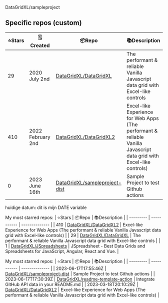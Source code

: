 

DataGridXL/sampleproject


## Specific repos (custom)

| ⭐️Stars   | 🗓Created | 📦Repo    | 📚Description |
| --------- | -------- | ----------- | -------------- |
| 29 | 2020 July 2nd | [DataGridXL/DataGridXL](https://github.com/DataGridXL/DataGridXL) | The performant & reliable Vanilla Javascript data grid with Excel-like controls |
| 410 | 2022 February 2nd | [DataGridXL/DataGridXL2](https://github.com/DataGridXL/DataGridXL2) | Excel-like Experience for Web Apps (The performant & reliable Vanilla Javascript data grid with Excel-like controls) |
| 0 | 2023 June 16th | [DataGridXL/sampleproject-dist](https://github.com/DataGridXL/sampleproject-dist) | Sample Project to test Github actions |


huidige datum: dit is mijn DATE variable

My most starred repos:
| ⭐️Stars   | 📦Repo    | 📚Description |
| --------- | ----------- | -------------- |
| 410 | [DataGridXL/DataGridXL2](https://github.com/DataGridXL/DataGridXL2) | Excel-like Experience for Web Apps (The performant & reliable Vanilla Javascript data grid with Excel-like controls) |
| 29 | [DataGridXL/DataGridXL](https://github.com/DataGridXL/DataGridXL) | The performant & reliable Vanilla Javascript data grid with Excel-like controls |
| 1 | [DataGridXL/JSpreadsheets](https://github.com/DataGridXL/JSpreadsheets) | JSpreadsheet - Best Data Grids and Spreadsheets for JavaScript, Angular, React and Vue. |

My most starred repos:
| ⭐️Stars   | 📦Repo    | 📚Description |
| --------- | ----------- | -------------- |
| 2023-06-17T17:55:46Z | [DataGridXL/sampleproject-dist](https://github.com/DataGridXL/sampleproject-dist) | Sample Project to test Github actions |
| 2023-06-17T17:30:39Z | [DataGridXL/readme-template-action](https://github.com/DataGridXL/readme-template-action) | Integrate GitHub API data in your README.md |
| 2023-03-18T20:10:29Z | [DataGridXL/DataGridXL2](https://github.com/DataGridXL/DataGridXL2) | Excel-like Experience for Web Apps (The performant & reliable Vanilla Javascript data grid with Excel-like controls) |